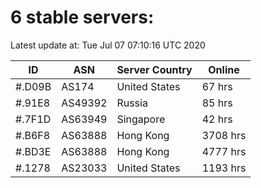 # 6 stable servers:

Latest update at: Tue Jul 07 07:10:16 UTC 2020

| ID | ASN | Server Country | Online |
| -- | --- | -------------- | ------ |
| #.D09B | AS174 | United States | 67 hrs |
| #.91E8 | AS49392 | Russia | 85 hrs |
| #.7F1D | AS63949 | Singapore | 42 hrs |
| #.B6F8 | AS63888 | Hong Kong | 3708 hrs |
| #.BD3E | AS63888 | Hong Kong | 4777 hrs |
| #.1278 | AS23033 | United States | 1193 hrs |

